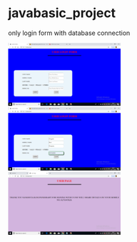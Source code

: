 # javabasic_project
only login form with database connection


<img src="Screenshot (269).png" alt="Screenshot1" width="50%" marginRight=5/>
<img src="Screenshot (270).png" alt="Screenshot1" width="50%" marginLeft=5/>
<img src="Screenshot (271).png" alt="Screenshot1" width="50%" marginLeft=5/>
